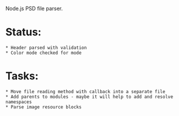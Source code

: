 Node.js PSD file parser.

# Status:
	* Header parsed with validation
	* Color mode checked for mode

# Tasks:
	* Move file reading method with callback into a separate file
	* Add parents to modules - maybe it will help to add and resolve namespaces
	* Parse image resource blocks
